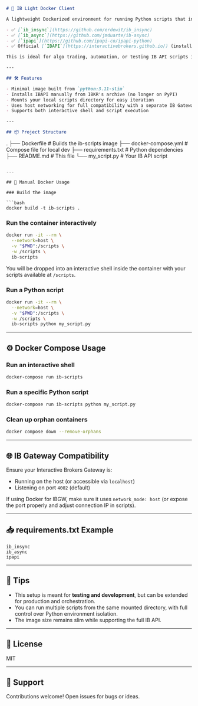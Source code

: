 ```markdown
# 🐍 IB Light Docker Client

A lightweight Dockerized environment for running Python scripts that interact with [Interactive Brokers](https://www.interactivebrokers.com/) via:

- ✅ [`ib_insync`](https://github.com/erdewit/ib_insync)
- ✅ [`ib_async`](https://github.com/jmduarte/ib-async)
- ✅ [`ipapi`](https://github.com/ipapi-co/ipapi-python)
- ✅ Official [`IBAPI`](https://interactivebrokers.github.io/) (installed from IBKR zip)

This is ideal for algo trading, automation, or testing IB API scripts in a clean and portable setup.

---

## 🛠️ Features

- Minimal image built from `python:3.11-slim`
- Installs IBAPI manually from IBKR's archive (no longer on PyPI)
- Mounts your local scripts directory for easy iteration
- Uses host networking for full compatibility with a separate IB Gateway container
- Supports both interactive shell and script execution

---

## 📦 Project Structure

```
.
├── Dockerfile             # Builds the ib-scripts image
├── docker-compose.yml     # Compose file for local dev
├── requirements.txt       # Python dependencies
├── README.md              # This file
└── my_script.py           # Your IB API script
```

---

## 🐳 Manual Docker Usage

### Build the image

```bash
docker build -t ib-scripts .
```

### Run the container interactively

```bash
docker run -it --rm \
  --network=host \
  -v "$PWD":/scripts \
  -w /scripts \
  ib-scripts
```

You will be dropped into an interactive shell inside the container with your scripts available at `/scripts`.

### Run a Python script

```bash
docker run -it --rm \
  --network=host \
  -v "$PWD":/scripts \
  -w /scripts \
  ib-scripts python my_script.py
```

---

## ⚙️ Docker Compose Usage

### Run an interactive shell

```bash
docker-compose run ib-scripts
```

### Run a specific Python script

```bash
docker-compose run ib-scripts python my_script.py
```

### Clean up orphan containers

```bash
docker compose down --remove-orphans
```

---

## 🌐 IB Gateway Compatibility

Ensure your Interactive Brokers Gateway is:

- Running on the host (or accessible via `localhost`)
- Listening on port `4002` (default)

If using Docker for IBGW, make sure it uses `network_mode: host` (or expose the port properly and adjust connection IP in scripts).

---

## 📥 requirements.txt Example

```text
ib_insync
ib_async
ipapi
```

---

## 🧠 Tips

- This setup is meant for **testing and development**, but can be extended for production and orchestration.
- You can run multiple scripts from the same mounted directory, with full control over Python environment isolation.
- The image size remains slim while supporting the full IB API.

---

## 📜 License

MIT

---

## 🙋 Support

Contributions welcome! Open issues for bugs or ideas.
```

